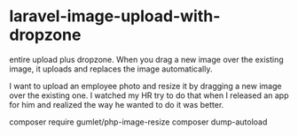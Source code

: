 # laravel-image-upload-with-dropzone
entire upload plus dropzone. When you drag a new image over the existing image, it uploads and replaces the image automatically.


I want to upload an employee photo and resize it by dragging a new image over the existing one. I watched my HR try to do that when I released an app for him and realized the way he wanted to do it was better.


composer require gumlet/php-image-resize
composer dump-autoload

